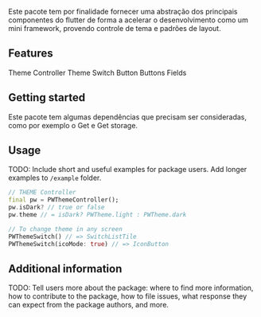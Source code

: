 <!-- 
This README describes the package. If you publish this package to pub.dev,
this README's contents appear on the landing page for your package.

For information about how to write a good package README, see the guide for
[writing package pages](https://dart.dev/guides/libraries/writing-package-pages). 

For general information about developing packages, see the Dart guide for
[creating packages](https://dart.dev/guides/libraries/create-library-packages)
and the Flutter guide for
[developing packages and plugins](https://flutter.dev/developing-packages). 
-->

Este pacote tem por finalidade fornecer uma abstração dos principais componentes do flutter de forma a acelerar o desenvolvimento como um mini framework, provendo controle de tema e padrões de layout.

## Features

Theme Controller
Theme Switch Button
Buttons
Fields

## Getting started

Este pacote tem algumas dependências que precisam ser consideradas, como por exemplo o Get e Get storage.

## Usage

TODO: Include short and useful examples for package users. Add longer examples
to `/example` folder. 

```dart
// THEME Controller
final pw = PWThemeController();
pw.isDark? // true or false
pw.theme // = isDark? PWTheme.light : PWTheme.dark

// To change theme in any screen
PWThemeSwitch() // => SwitchListTile
PWThemeSwitch(icoMode: true) // => IconButton
```

## Additional information

TODO: Tell users more about the package: where to find more information, how to 
contribute to the package, how to file issues, what response they can expect 
from the package authors, and more.
